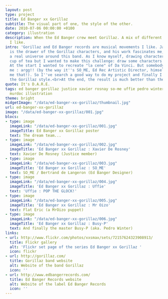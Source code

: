 ```yaml
---
layout: post
type: project
title: Ed Banger xx Gorillaz
subtitle: The visual part of one, the style of the other.
date: 2010-07-06 00:00:00 +0100
category: illustration
description: When the Ed Banger crew meet Gorillaz. A mix of different music style
  I like.
intro: 'Gorillaz and Ed Banger records are musical movements I like. Jamie Hewlett
  is the drawer of the Gorillaz characters, and his work fascinates me, he created
  a real universe around this band. As I know myself, drawing character is not my
  cup of tea but I wanted to make this challenge: draw some characters of Ed Banger.
  At the start I wanted to recreate "la cene" of Da Vinci. But somebody did it before
  me : argg!! (by the way it''s SO_ME, Ed Rec Artistic Director, himself who told
  me that!). So I''ve search a good way to do my project and finally I''ve kept
  the Gorillaz style.<br>At the end, the result is much better than the start idea.'
quote: It's D.A.R.E.
tags: ed banger gorillaz justice xavier rosnay so-me uffie pedro winter buzy-p oizo
  murdoc illustration
theme: bright
midgetImage: "/data/ed-banger-xx-gorillaz/thumbnail.jpg"
url: ed-banger-xx-gorillaz
image: "/data/ed-banger-xx-gorillaz/001.jpg"
blocs:
- type: image
  imageLink: "/data/ed-banger-xx-gorillaz/001.jpg"
  imageTitle: Ed Banger xx Gorillaz poster
  text: The dream team...
- type: image
  imageLink: "/data/ed-banger-xx-gorillaz/002.jpg"
  imageTitle: 'Ed Banger xx Gorillaz : Xavier De Rosney'
  text: Xavier De Rosney (Justice member)
- type: image
  imageLink: "/data/ed-banger-xx-gorillaz/003.jpg"
  imageTitle: 'Ed Banger xx Gorillaz : SO_ME'
  text: SO_ME / Bertrand de Langeron (Ed Banger Designer)
- type: image
  imageLink: "/data/ed-banger-xx-gorillaz/004.jpg"
  imageTitle: 'Ed Banger xx Gorillaz : Uffie'
  text: 'Uffie : POP THE GLOCK!'
- type: image
  imageLink: "/data/ed-banger-xx-gorillaz/005.jpg"
  imageTitle: 'Ed Banger xx Gorillaz : Mr Oizo'
  text: Flat Eric (a MrOizo puppet)
- type: image
  imageLink: "/data/ed-banger-xx-gorillaz/006.jpg"
  imageTitle: 'Ed Banger xx Gorillaz : Busy-P'
  text: And finally the master Busy-P (aka. Pedro Winter)
links:
- url: http://www.flickr.com/photos/xxsmax/sets/72157624323908913/
  title: Flickr gallery
  alt: 'Flickr set page of the series Ed Banger xx Gorillaz '
  icon: flickr
- url: http://gorillaz.com/
  title: Gorillaz band website
  alt: Website of the band Gorillaz
  icon: ''
- url: http://www.edbangerrecords.com/
  title: Ed Banger Records website
  alt: Website of the label Ed Banger Records
  icon: ''
---
```


